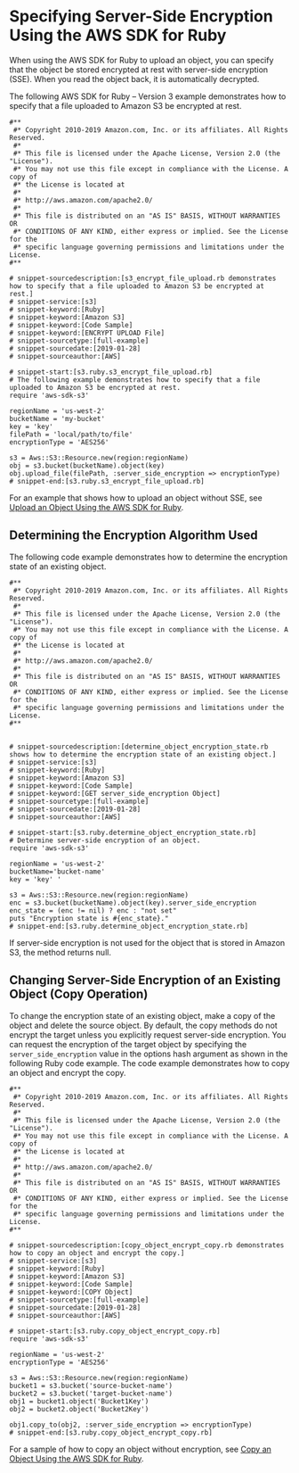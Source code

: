 # Specifying Server\-Side Encryption Using the AWS SDK for Ruby<a name="SSEUsingRubySDK"></a>

When using the AWS SDK for Ruby to upload an object, you can specify that the object be stored encrypted at rest with server\-side encryption \(SSE\)\. When you read the object back, it is automatically decrypted\.

The following AWS SDK for Ruby – Version 3 example demonstrates how to specify that a file uploaded to Amazon S3 be encrypted at rest\.

```
#**
 #* Copyright 2010-2019 Amazon.com, Inc. or its affiliates. All Rights Reserved.
 #*
 #* This file is licensed under the Apache License, Version 2.0 (the "License").
 #* You may not use this file except in compliance with the License. A copy of
 #* the License is located at
 #*
 #* http://aws.amazon.com/apache2.0/
 #*
 #* This file is distributed on an "AS IS" BASIS, WITHOUT WARRANTIES OR
 #* CONDITIONS OF ANY KIND, either express or implied. See the License for the
 #* specific language governing permissions and limitations under the License.
#**

# snippet-sourcedescription:[s3_encrypt_file_upload.rb demonstrates how to specify that a file uploaded to Amazon S3 be encrypted at rest.] 
# snippet-service:[s3]
# snippet-keyword:[Ruby]
# snippet-keyword:[Amazon S3]
# snippet-keyword:[Code Sample]
# snippet-keyword:[ENCRYPT UPLOAD File]
# snippet-sourcetype:[full-example]
# snippet-sourcedate:[2019-01-28]
# snippet-sourceauthor:[AWS]

# snippet-start:[s3.ruby.s3_encrypt_file_upload.rb]
# The following example demonstrates how to specify that a file uploaded to Amazon S3 be encrypted at rest.
require 'aws-sdk-s3' 

regionName = 'us-west-2' 
bucketName = 'my-bucket' 
key = 'key' 
filePath = 'local/path/to/file'
encryptionType = 'AES256'

s3 = Aws::S3::Resource.new(region:regionName) 
obj = s3.bucket(bucketName).object(key) 
obj.upload_file(filePath, :server_side_encryption => encryptionType)
# snippet-end:[s3.ruby.s3_encrypt_file_upload.rb]
```

For an example that shows how to upload an object without SSE, see [Upload an Object Using the AWS SDK for Ruby](UploadObjSingleOpRuby.md)\.

## Determining the Encryption Algorithm Used<a name="DeterminingEncryptionAlgorithmUsed03"></a>

The following code example demonstrates how to determine the encryption state of an existing object\.

```
#**
 #* Copyright 2010-2019 Amazon.com, Inc. or its affiliates. All Rights Reserved.
 #*
 #* This file is licensed under the Apache License, Version 2.0 (the "License").
 #* You may not use this file except in compliance with the License. A copy of
 #* the License is located at
 #*
 #* http://aws.amazon.com/apache2.0/
 #*
 #* This file is distributed on an "AS IS" BASIS, WITHOUT WARRANTIES OR
 #* CONDITIONS OF ANY KIND, either express or implied. See the License for the
 #* specific language governing permissions and limitations under the License.
#**


# snippet-sourcedescription:[determine_object_encryption_state.rb shows how to determine the encryption state of an existing object.] 
# snippet-service:[s3]
# snippet-keyword:[Ruby]
# snippet-keyword:[Amazon S3]
# snippet-keyword:[Code Sample]
# snippet-keyword:[GET server_side_encryption Object]
# snippet-sourcetype:[full-example]
# snippet-sourcedate:[2019-01-28]
# snippet-sourceauthor:[AWS]

# snippet-start:[s3.ruby.determine_object_encryption_state.rb]
# Determine server-side encryption of an object.
require 'aws-sdk-s3'

regionName = 'us-west-2' 
bucketName='bucket-name'
key = 'key' '

s3 = Aws::S3::Resource.new(region:regionName)
enc = s3.bucket(bucketName).object(key).server_side_encryption
enc_state = (enc != nil) ? enc : "not set"
puts "Encryption state is #{enc_state}."
# snippet-end:[s3.ruby.determine_object_encryption_state.rb]
```

If server\-side encryption is not used for the object that is stored in Amazon S3, the method returns null\.

## Changing Server\-Side Encryption of an Existing Object \(Copy Operation\)<a name="ChangingServer-SideEncryptionofanExistingObjectCopyOperation03"></a>

To change the encryption state of an existing object, make a copy of the object and delete the source object\. By default, the copy methods do not encrypt the target unless you explicitly request server\-side encryption\. You can request the encryption of the target object by specifying the `server_side_encryption` value in the options hash argument as shown in the following Ruby code example\. The code example demonstrates how to copy an object and encrypt the copy\. 

```
#**
 #* Copyright 2010-2019 Amazon.com, Inc. or its affiliates. All Rights Reserved.
 #*
 #* This file is licensed under the Apache License, Version 2.0 (the "License").
 #* You may not use this file except in compliance with the License. A copy of
 #* the License is located at
 #*
 #* http://aws.amazon.com/apache2.0/
 #*
 #* This file is distributed on an "AS IS" BASIS, WITHOUT WARRANTIES OR
 #* CONDITIONS OF ANY KIND, either express or implied. See the License for the
 #* specific language governing permissions and limitations under the License.
#**

# snippet-sourcedescription:[copy_object_encrypt_copy.rb demonstrates how to copy an object and encrypt the copy.] 
# snippet-service:[s3]
# snippet-keyword:[Ruby]
# snippet-keyword:[Amazon S3]
# snippet-keyword:[Code Sample]
# snippet-keyword:[COPY Object]
# snippet-sourcetype:[full-example]
# snippet-sourcedate:[2019-01-28]
# snippet-sourceauthor:[AWS]

# snippet-start:[s3.ruby.copy_object_encrypt_copy.rb]
require 'aws-sdk-s3'

regionName = 'us-west-2' 
encryptionType = 'AES256'

s3 = Aws::S3::Resource.new(region:regionName)
bucket1 = s3.bucket('source-bucket-name')
bucket2 = s3.bucket('target-bucket-name')
obj1 = bucket1.object('Bucket1Key')
obj2 = bucket2.object('Bucket2Key')
 
obj1.copy_to(obj2, :server_side_encryption => encryptionType)
# snippet-end:[s3.ruby.copy_object_encrypt_copy.rb]
```

For a sample of how to copy an object without encryption, see [Copy an Object Using the AWS SDK for Ruby](CopyingObjectUsingRuby.md)\. 